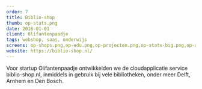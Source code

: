 ```yaml
---
order: 7
title: Biblio-shop
thumb: op-stats.png
date: 2016-01-01
client: Olifantenpaadje
tags: webshop, saas, onderwijs
screens: op-shops.png,op-edu.png,op-projecten.png,op-stats-big.png,op-activiteiten.png,op-biblio3.png,op-biblio2.png
website: https://biblio-shop.nl/
---
```

Voor startup Olifantenpaadje ontwikkelden we de cloudapplicatie service biblio-shop.nl, inmiddels in gebruik bij vele bibliotheken, onder meer Delft, Arnhem en Den Bosch.

